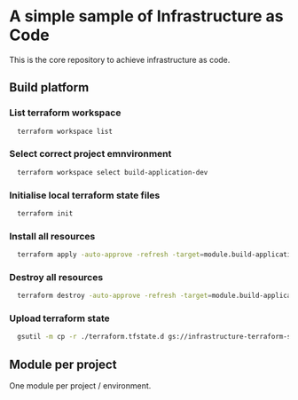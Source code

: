 # A simple sample of Infrastructure as Code

This is the core repository to achieve infrastructure as code.

## Build platform

### List terraform workspace

```bash
  terraform workspace list
```

### Select correct project emnvironment

```bash
  terraform workspace select build-application-dev
```

### Initialise local terraform state files

```bash
  terraform init
```

### Install all resources

```bash
  terraform apply -auto-approve -refresh -target=module.build-application-dev
```

### Destroy all resources

```bash
  terraform destroy -auto-approve -refresh -target=module.build-application-dev
```

### Upload terraform state

```bash
  gsutil -m cp -r ./terraform.tfstate.d gs://infrastructure-terraform-state/
```

## Module per project

One module per project / environment.
